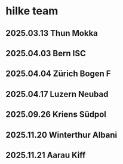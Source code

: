 # hilke team


## 2025.03.13 Thun Mokka

## 2025.04.03 Bern ISC

## 2025.04.04 Zürich Bogen F

## 2025.04.17 Luzern Neubad

## 2025.09.26 Kriens Südpol

## 2025.11.20 Winterthur Albani

## 2025.11.21 Aarau Kiff
